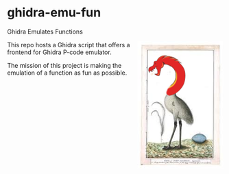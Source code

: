# ghidra-emu-fun
Ghidra Emulates Functions

<img align="right" width="200" alt="The love child of Ghidra and an Emu" src="ghidra-fun-emu.png">

This repo hosts a Ghidra script that offers a frontend for Ghidra P-code emulator.

The mission of this project is making the emulation of a function as fun as possible.

